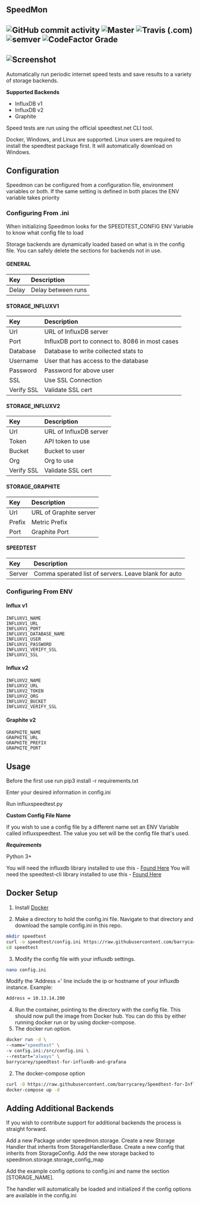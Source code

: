 **SpeedMon**
------------------------------

![GitHub commit activity](https://img.shields.io/github/commit-activity/m/barrycarey/redditrepostsleuth)
![Master](https://github.com/barrycarey/RedditRepostSleuth/workflows/Tests/badge.svg)
![Travis (.com)](https://img.shields.io/travis/com/barrycarey/RedditRepostSleuth)
![semver](https://img.shields.io/badge/semver-1.0.0-blue)
![CodeFactor Grade](https://img.shields.io/codefactor/grade/github/barrycarey/RedditRepostSleuth/master)
------------------------------
![Screenshot](https://puu.sh/tmfOA/b5576e88de.png)
------------------------------
Automatically run periodic internet speed tests and save results to a variety of storage backends.  

**Supported Backends**
* InfluxDB v1
* InfluxDB v2
* Graphite

Speed tests are run using the official speedtest.net CLI tool. 

Docker, Windows, and Linux are supported.  Linux users are required to install the speedtest package first. It will automatically download on Windows. 

## Configuration

Speedmon can be configured from a configuration file, environment variables or both.  If the same setting is defined in both places the ENV variable takes priority

### Configuring From .ini

When initializing Speedmon looks for the SPEEDTEST_CONFIG ENV Variable to know what config file to load

Storage backends are dynamically loaded based on what is in the config file. You can safely delete the sections for backends not in use.  

#### GENERAL
|Key            |Description                                                                                                         |
|:--------------|:-------------------------------------------------------------------------------------------------------------------|
|Delay          |Delay between runs                                                                                                  |
#### STORAGE_INFLUXV1
|Key            |Description                                                                                                         |
|:--------------|:-------------------------------------------------------------------------------------------------------------------|
|Url            |URL of InfluxDB server                                                                                     |
|Port           |InfluxDB port to connect to.  8086 in most cases                                                                    |
|Database       |Database to write collected stats to                                                                                |
|Username       |User that has access to the database                                                                                |
|Password       |Password for above user                                                                                             |
|SSL       | Use SSL Connection                                                                                        |
|Verify SSL       |Validate SSL cert    
#### STORAGE_INFLUXV2
|Key            |Description                                                                                                         |
|:--------------|:-------------------------------------------------------------------------------------------------------------------|
|Url            |URL of InfluxDB server                                                                                     |
|Token       | API token to use                                                                                |
|Bucket       |Bucket to user                                                                                            |
|Org       | Org to use                                                                                        |
|Verify SSL       |Validate SSL cert  |
#### STORAGE_GRAPHITE
|Key            |Description                                                                                                         |
|:--------------|:-------------------------------------------------------------------------------------------------------------------|
|Url            |URL of Graphite server                                                                                     |
|Prefix       | Metric Prefix                                                                               |
|Port       | Graphite Port                                                                                          |
#### SPEEDTEST
|Key            |Description                                                                                                         |
|:--------------|:-------------------------------------------------------------------------------------------------------------------|
|Server         |Comma sperated list of servers.  Leave blank for auto                                                            |

### Configuring From ENV

#### Influx v1

```
INFLUXV1_NAME
INFLUXV1_URL
INFLUXV1_PORT
INFLUXV1_DATABASE_NAME
INFLUXV1_USER
INFLUXV1_PASSWORD
INFLUXV1_VERIFY_SSL
INFLUXV1_SSL
```

#### Influx v2

```
INFLUXV2_NAME
INFLUXV2_URL
INFLUXV2_TOKEN
INFLUXV2_ORG
INFLUXV2_BUCKET
INFLUXV2_VERIFY_SSL
```

#### Graphite v2

```
GRAPHITE_NAME
GRAPHITE_URL
GRAPHITE_PREFIX
GRAPHITE_PORT

```
## Usage

Before the first use run pip3 install -r requirements.txt

Enter your desired information in config.ini 

Run influxspeedtest.py

**Custom Config File Name**

If you wish to use a config file by a different name set an ENV Variable called influxspeedtest.  The value you set will be the config file that's used. 
  

***Requirements***

Python 3+

You will need the influxdb library installed to use this - [Found Here](https://github.com/influxdata/influxdb-python)
You will need the speedtest-cli library installed to use this - [Found Here](https://github.com/sivel/speedtest-cli)

## Docker Setup

1. Install [Docker](https://www.docker.com/)

2. Make a directory to hold the config.ini file. Navigate to that directory and download the sample config.ini in this repo.
```bash
mkdir speedtest
curl -o speedtest/config.ini https://raw.githubusercontent.com/barrycarey/Speedtest-for-InfluxDB-and-Grafana/master/config.ini
cd speedtest
```

3. Modify the config file with your influxdb settings.
```bash
nano config.ini
```
Modify the 'Address =' line include the ip or hostname of your influxdb instance.
Example:
```bash
Address = 10.13.14.200
```

4. Run the container, pointing to the directory with the config file. This should now pull the image from Docker hub. You can do this by either running docker run or by using docker-compose.
 1. The docker run option.
```bash
docker run -d \
--name="speedtest" \
-v config.ini:/src/config.ini \
--restart="always" \
barrycarey/speedtest-for-influxdb-and-grafana
```
 2. The docker-compose option
 ```bash
 curl -O https://raw.githubusercontent.com/barrycarey/Speedtest-for-InfluxDB-and-Grafana/master/docker-compose.yml docker-compose.yml
 docker-compose up -d
 ```

## Adding Additional Backends
If you wish to contribute support for additional backends the process is straight forward. 

Add a new Package under speedmon.storage.  Create a new Storage Handler that inherits from StorageHandlerBase.  Create a new config that inherits from StorageConfig.  Add the new storage backed to speedmon.storage.storage_config_map

Add the example config options to config.ini and name the section [STORAGE_NAME].  

The handler will automatically be loaded and initialized if the config options are available in the config.ini